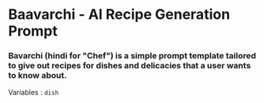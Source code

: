 # Baavarchi - AI Recipe Generation Prompt



### Bavarchi (hindi for "Chef") is a simple prompt template tailored to give out recipes for dishes and delicacies that a user wants to know about.

Variables : `dish`
